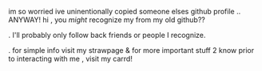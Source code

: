 im so worried ive uninentionally copied someone elses github profile ..
ANYWAY! hi , you *might* recognize my from my old github??

 . I'll probably only follow back friends or people I recognize. 
 
 . for simple info visit my strawpage & for more important stuff 2 know prior to interacting with me , visit my carrd!
